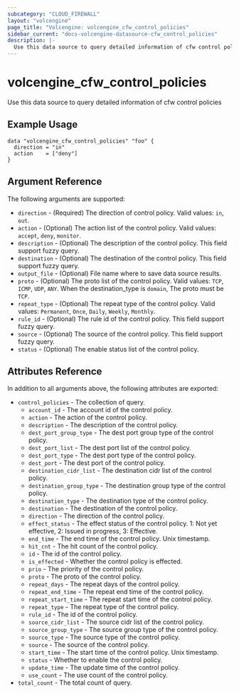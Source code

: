 ```yaml
---
subcategory: "CLOUD_FIREWALL"
layout: "volcengine"
page_title: "Volcengine: volcengine_cfw_control_policies"
sidebar_current: "docs-volcengine-datasource-cfw_control_policies"
description: |-
  Use this data source to query detailed information of cfw control policies
---
```

# volcengine_cfw_control_policies
Use this data source to query detailed information of cfw control policies
## Example Usage
```hcl
data "volcengine_cfw_control_policies" "foo" {
  direction = "in"
  action    = ["deny"]
}
```
## Argument Reference
The following arguments are supported:
* `direction` - (Required) The direction of control policy. Valid values: `in`, `out`.
* `action` - (Optional) The action list of the control policy. Valid values: `accept`, `deny`, `monitor`.
* `description` - (Optional) The description of the control policy. This field support fuzzy query.
* `destination` - (Optional) The destination of the control policy. This field support fuzzy query.
* `output_file` - (Optional) File name where to save data source results.
* `proto` - (Optional) The proto list of the control policy. Valid values: `TCP`, `ICMP`, `UDP`, `ANY`. When the destination_type is `domain`, The proto must be `TCP`.
* `repeat_type` - (Optional) The repeat type of the control policy. Valid values: `Permanent`, `Once`, `Daily`, `Weekly`, `Monthly`.
* `rule_id` - (Optional) The rule id of the control policy. This field support fuzzy query.
* `source` - (Optional) The source of the control policy. This field support fuzzy query.
* `status` - (Optional) The enable status list of the control policy.

## Attributes Reference
In addition to all arguments above, the following attributes are exported:
* `control_policies` - The collection of query.
    * `account_id` - The account id of the control policy.
    * `action` - The action of the control policy.
    * `description` - The description of the control policy.
    * `dest_port_group_type` - The dest port group type of the control policy.
    * `dest_port_list` - The dest port list of the control policy.
    * `dest_port_type` - The dest port type of the control policy.
    * `dest_port` - The dest port of the control policy.
    * `destination_cidr_list` - The destination cidr list of the control policy.
    * `destination_group_type` - The destination group type of the control policy.
    * `destination_type` - The destination type of the control policy.
    * `destination` - The destination of the control policy.
    * `direction` - The direction of the control policy.
    * `effect_status` - The effect status of the control policy. 1: Not yet effective, 2: Issued in progress, 3: Effective.
    * `end_time` - The end time of the control policy. Unix timestamp.
    * `hit_cnt` - The hit count of the control policy.
    * `id` - The id of the control policy.
    * `is_effected` - Whether the control policy is effected.
    * `prio` - The priority of the control policy.
    * `proto` - The proto of the control policy.
    * `repeat_days` - The repeat days of the control policy.
    * `repeat_end_time` - The repeat end time of the control policy.
    * `repeat_start_time` - The repeat start time of the control policy.
    * `repeat_type` - The repeat type of the control policy.
    * `rule_id` - The id of the control policy.
    * `source_cidr_list` - The source cidr list of the control policy.
    * `source_group_type` - The source group type of the control policy.
    * `source_type` - The source type of the control policy.
    * `source` - The source of the control policy.
    * `start_time` - The start time of the control policy. Unix timestamp.
    * `status` - Whether to enable the control policy.
    * `update_time` - The update time of the control policy.
    * `use_count` - The use count of the control policy.
* `total_count` - The total count of query.


